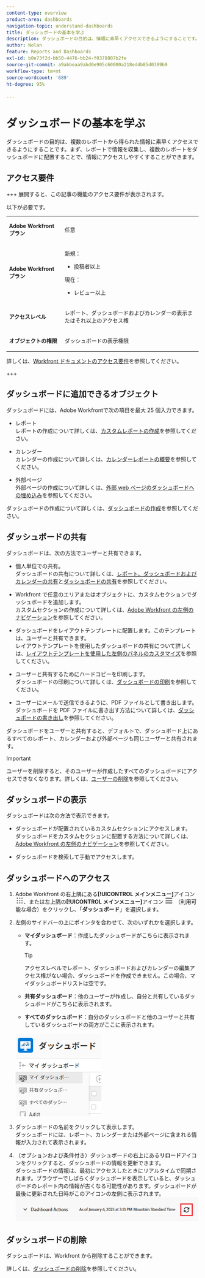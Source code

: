 ```yaml
---
content-type: overview
product-area: dashboards
navigation-topic: understand-dashboards
title: ダッシュボードの基本を学ぶ
description: ダッシュボードの目的は、情報に素早くアクセスできるようにすることです。レポートで情報を収集し、ダッシュボードに配置することで、情報にアクセスしやすくすることができます。
author: Nolan
feature: Reports and Dashboards
exl-id: b0e73f2d-bb50-4476-bb24-f0378807b2fe
source-git-commit: a9abbeaa9abd0e905c60000a218eddb85d0389b9
workflow-type: tm+mt
source-wordcount: '689'
ht-degree: 95%

---
```


# ダッシュボードの基本を学ぶ

<!-- Audited: 1/2025 -->

ダッシュボードの目的は、複数のレポートから得られた情報に素早くアクセスできるようにすることです。まず、レポートで情報を収集し、複数のレポートをダッシュボードに配置することで、情報にアクセスしやすくすることができます。

## アクセス要件

+++ 展開すると、この記事の機能のアクセス要件が表示されます。

以下が必要です。

<table style="table-layout:auto">
 <col> 
 </col> 
 <col> 
 </col> 
 <tbody> 
  <tr> 
   <td> <p><strong>Adobe Workfront プラン</strong></p> </td> 
   <td>任意</td> 
  </tr> 
  <tr> 
   <td> <p><strong>Adobe Workfront プラン</strong></p> </td> 
      <td> 
      <p>新規：</p>
         <ul>
         <li><p>投稿者以上</p></li>
         </ul>
      <p>現在：</p>
         <ul>
         <li><p>レビュー以上</p></li>
         </ul>
   </td> 
  </tr> 
  <tr> 
   <td><strong>アクセスレベル</strong> </td> 
   <td> <p>レポート、ダッシュボードおよびカレンダーの表示またはそれ以上のアクセス権</p> </td> 
  </tr> 
  <tr> 
   <td> <p><strong>オブジェクトの権限</strong> </p> </td> 
   <td> <p>ダッシュボードの表示権限</p>  </td> 
  </tr> 
 </tbody> 
</table>

詳しくは、[Workfront ドキュメントのアクセス要件](/help/quicksilver/administration-and-setup/add-users/access-levels-and-object-permissions/access-level-requirements-in-documentation.md)を参照してください。

+++

## ダッシュボードに追加できるオブジェクト

ダッシュボードには、Adobe Workfrontで次の項目を最大 25 個入力できます。

* レポート\
  レポートの作成について詳しくは、[カスタムレポートの作成](../../../reports-and-dashboards/reports/creating-and-managing-reports/create-custom-report.md)を参照してください。

* カレンダー\
  カレンダーの作成について詳しくは、[カレンダーレポートの概要](../../../reports-and-dashboards/reports/calendars/calendar-reports-overview.md)を参照してください。

* 外部ページ\
  外部ページの作成について詳しくは、[外部 web ページのダッシュボードへの埋め込み](../../../reports-and-dashboards/dashboards/creating-and-managing-dashboards/embed-external-web-page-dashboard.md)を参照してください。

ダッシュボードの作成について詳しくは、[ダッシュボードの作成](../../../reports-and-dashboards/dashboards/creating-and-managing-dashboards/create-dashboard.md)を参照してください。

## ダッシュボードの共有

ダッシュボードは、次の方法でユーザーと共有できます。

* 個人単位での共有。\
  ダッシュボードの共有について詳しくは、[レポート、ダッシュボードおよびカレンダーの共有](../../../workfront-basics/grant-and-request-access-to-objects/permissions-reports-dashboards-calendars.md)と[ダッシュボードの共有](../../../reports-and-dashboards/dashboards/creating-and-managing-dashboards/share-dashboard.md)を参照してください。

* Workfront で任意のエリアまたはオブジェクトに、カスタムセクションでダッシュボードを追加します。\
  カスタムセクションの作成について詳しくは、[Adobe Workfront の左側のナビゲーション](../../../workfront-basics/the-new-workfront-experience/simplified-left-navigation.md)を参照してください。

* ダッシュボードをレイアウトテンプレートに配置します。このテンプレートは、ユーザーと共有できます。\
  レイアウトテンプレートを使用したダッシュボードの共有について詳しくは、[レイアウトテンプレートを使用した左側のパネルのカスタマイズ](../../../administration-and-setup/customize-workfront/use-layout-templates/customize-left-panel.md)を参照してください。

* ユーザーと共有するためにハードコピーを印刷します。\
  ダッシュボードの印刷について詳しくは、[ダッシュボードの印刷](../../../reports-and-dashboards/dashboards/creating-and-managing-dashboards/print-dashboard.md)を参照してください。

* ユーザーにメールで送信できるように、PDF ファイルとして書き出します。\
  ダッシュボードを PDF ファイルに書き出す方法について詳しくは、[ダッシュボードの書き出し](../../../reports-and-dashboards/dashboards/creating-and-managing-dashboards/export-dashboard.md)を参照してください。

ダッシュボードをユーザーと共有すると、デフォルトで、ダッシュボード上にあるすべてのレポート、カレンダーおよび外部ページも同じユーザーと共有されます。

>[!IMPORTANT]
>
>ユーザーを削除すると、そのユーザーが作成したすべてのダッシュボードにアクセスできなくなります。詳しくは、[ユーザーの削除](../../../administration-and-setup/add-users/create-and-manage-users/delete-a-user.md)を参照してください。

## ダッシュボードの表示

ダッシュボードは次の方法で表示できます。

* ダッシュボードが配置されているカスタムセクションにアクセスします。\
  ダッシュボードをカスタムセクションに配置する方法について詳しくは、[Adobe Workfront の左側のナビゲーション](../../../workfront-basics/the-new-workfront-experience/simplified-left-navigation.md)を参照してください。

* ダッシュボードを検索して手動でアクセスします。

## ダッシュボードへのアクセス

1. Adobe Workfront の右上隅にある&#x200B;**[!UICONTROL メインメニュー]**&#x200B;アイコン ![メインメニュー](/help/_includes/assets/main-menu-icon.png)、または左上隅の&#x200B;**[!UICONTROL メインメニュー]**&#x200B;アイコン ![メインメニュー](/help/_includes/assets/main-menu-icon-left-nav.png) （利用可能な場合）をクリックし、「**ダッシュボード**」を選択します。
1. 左側のサイドバーの上にポインタを合わせて、次のいずれかを選択します。

   * **マイダッシュボード**：作成したダッシュボードがこちらに表示されます。

     >[!TIP]
     >
     >アクセスレベルでレポート、ダッシュボードおよびカレンダーの編集アクセス権がない場合、ダッシュボードを作成できません。この場合、マイダッシュボードリストは空です。

   * **共有ダッシュボード**：他のユーザーが作成し、自分と共有しているダッシュボードがこちらに表示されます。
   * **すべてのダッシュボード**：自分のダッシュボードと他のユーザーと共有しているダッシュボードの両方がここに表示されます。

   ![ダッシュボードエリア](assets/dashboards-area.png)

1. ダッシュボードの名前をクリックして表示します。\
   ダッシュボードには、レポート、カレンダーまたは外部ページに含まれる情報が入力されて表示されます。
1. （オプションおよび条件付き）ダッシュボードの右上にある&#x200B;**リロード**&#x200B;アイコンをクリックすると、ダッシュボードの情報を更新できます。\
   ダッシュボードの情報は、最初にアクセスしたときにリアルタイムで同期されます。ブラウザーでしばらくダッシュボードを表示していると、ダッシュボードのレポート内の情報が古くなる可能性があります。ダッシュボードが最後に更新された日時がこのアイコンの左側に表示されます。\
   ![リロードアイコン](assets/dashboard-reload-icon.png)

## ダッシュボードの削除

ダッシュボードは、Workfront から削除することができます。

詳しくは、[ダッシュボードの削除](../../../reports-and-dashboards/dashboards/creating-and-managing-dashboards/delete-dashboard.md)を参照してください。
